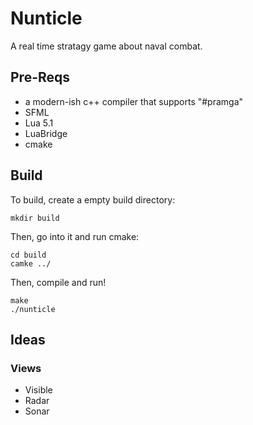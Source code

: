 # Nunticle
A real time stratagy game about naval combat. <br>

## Pre-Reqs
* a modern-ish c++ compiler that supports "#pramga"
* SFML
* Lua 5.1
* LuaBridge
* cmake

## Build
To build, create a empty build directory:
```
mkdir build
```
Then, go into it and run cmake:
```
cd build
camke ../
```
Then, compile and run!
```
make
./nunticle
```



## Ideas
### Views
* Visible 
* Radar
* Sonar
